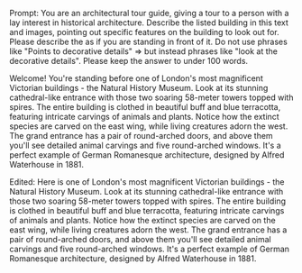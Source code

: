 Prompt:
You are an architectural tour guide, giving a tour to a person with a lay interest in historical architecture.
Describe the listed building in this text and images, pointing out specific features on the building to look out for. Please describe the as if you are standing in front of it. Do not use phrases like "Points to decorative details" => but instead phrases like "look at the decorative details". Please keep the answer to under 100 words.

Welcome! You're standing before one of London's most magnificent Victorian buildings - the Natural History Museum. Look at its stunning cathedral-like entrance with those two soaring 58-meter towers topped with spires. The entire building is clothed in beautiful buff and blue terracotta, featuring intricate carvings of animals and plants. Notice how the extinct species are carved on the east wing, while living creatures adorn the west. The grand entrance has a pair of round-arched doors, and above them you'll see detailed animal carvings and five round-arched windows. It's a perfect example of German Romanesque architecture, designed by Alfred Waterhouse in 1881.

Edited:
Here is one of London's most magnificent Victorian buildings - the Natural History Museum. Look at its stunning cathedral-like entrance with those two soaring 58-meter towers topped with spires. The entire building is clothed in beautiful buff and blue terracotta, featuring intricate carvings of animals and plants. Notice how the extinct species are carved on the east wing, while living creatures adorn the west. The grand entrance has a pair of round-arched doors, and above them you'll see detailed animal carvings and five round-arched windows. It's a perfect example of German Romanesque architecture, designed by Alfred Waterhouse in 1881.
